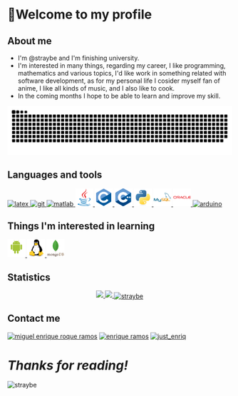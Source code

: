 # **👋Welcome to my profile**

## **About me**

- I'm @straybe and I'm finishing university.
- I'm interested in many things, regarding my career, I like programming, mathematics and various topics, I'd like work in something related with software development, as for my personal life I cosider myself fan of anime, I like all kinds of music, and I also like to cook.
- In the coming months I hope to be able to learn and improve my skill.

![Snake animation](https://github.com/MagnoEfren/magnoefren/blob/main/github_snake.svg)

## Languages and tools
<p align="left">	
	<a href="https://www.latex-project.org/	" target="_blank" rel="noreferrer"> <img src="https://cdn.icon-icons.com/icons2/2389/PNG/512/latex_logo_icon_145115.png" alt="latex" width="40" height="40"/> </a>
	<a href="https://git-scm.com/" target="_blank" rel="noreferrer"> <img src="https://www.vectorlogo.zone/logos/git-scm/git-scm-icon.svg" alt="git" width="40" height="40"/> </a>
	<a href="https://www.mathworks.com/" target="_blank" rel="noreferrer"> <img src="https://upload.wikimedia.org/wikipedia/commons/2/21/Matlab_Logo.png" alt="matlab" width="40" height="40"/> </a> 
	<a href="https://www.java.com" target="_blank" rel="noreferrer"> <img src="https://raw.githubusercontent.com/devicons/devicon/master/icons/java/java-original.svg" alt="java" width="40" height="40"/> </a> 
	<a href="https://www.cprogramming.com/" target="_blank" rel="noreferrer"> <img src="https://raw.githubusercontent.com/devicons/devicon/master/icons/c/c-original.svg" alt="c" width="40" height="40"/> </a> 
	<a href="https://www.w3schools.com/cpp/" target="_blank" rel="noreferrer"> <img src="https://raw.githubusercontent.com/devicons/devicon/master/icons/cplusplus/cplusplus-original.svg" alt="cplusplus" width="40" height="40"/> </a>
	<a href="https://www.python.org" target="_blank" rel="noreferrer"> <img src="https://raw.githubusercontent.com/devicons/devicon/master/icons/python/python-original.svg" alt="python" width="40" height="40"/> </a>
	<a href="https://www.mysql.com/" target="_blank" rel="noreferrer"> <img src="https://raw.githubusercontent.com/devicons/devicon/master/icons/mysql/mysql-original-wordmark.svg" alt="mysql" width="40" height="40"/> </a> 
	<a href="https://www.oracle.com/" target="_blank" rel="noreferrer"> <img src="https://raw.githubusercontent.com/devicons/devicon/master/icons/oracle/oracle-original.svg" alt="oracle" width="40" height="40"/> </a>
	<a href="https://www.arduino.cc/" target="_blank" rel="noreferrer"> <img src="https://cdn.worldvectorlogo.com/logos/arduino-1.svg" alt="arduino" width="40" height="40"/> </a> 
</p>

## **Things I'm interested in learning**
<p align="left"> 
	<a href="https://developer.android.com" target="_blank" rel="noreferrer"> <img src="https://raw.githubusercontent.com/devicons/devicon/master/icons/android/android-original-wordmark.svg" alt="android" width="40" height="40"/> </a> 
	<a href="https://www.linux.org/" target="_blank" rel="noreferrer"> <img src="https://raw.githubusercontent.com/devicons/devicon/master/icons/linux/linux-original.svg" alt="linux" width="40" height="40"/> </a> 
	<a href="https://www.mongodb.com/" target="_blank" rel="noreferrer"> <img src="https://raw.githubusercontent.com/devicons/devicon/master/icons/mongodb/mongodb-original-wordmark.svg" alt="mongodb" width="40" height="40"/> </a> 
</p>

## Statistics
<p align="center">
<a href="https://github.com/straybe">
  	<img height="150em" src="https://github-readme-stats-eight-theta.vercel.app/api?username=straybe&show_icons=true&theme=dark&include_all_commits=true&count_private=true"/>
  	<img height="150em" src="https://github-readme-stats-eight-theta.vercel.app/api/top-langs/?username=straybe&layout=compact&langs_count=8&theme=dark"/>
	<img align="center" src="https://github-readme-streak-stats.herokuapp.com/?user=straybe&show_icons=true&theme=dark&include_all_commits=true&count_private=true" alt="straybe" />
</a>
</p>

## **Contact me**

<a href="https://www.linkedin.com/in/miguel-enrique-roque-ramos-b6b2a225b/" target="blank"><img align="center" src="https://raw.githubusercontent.com/rahuldkjain/github-profile-readme-generator/master/src/images/icons/Social/linked-in-alt.svg" alt="miguel enrique roque ramos" height="30" width="40" /></a>
    <a href="https://www.facebook.com/profile.php?id=100080187008640" target="blank"><img align="center" src="https://raw.githubusercontent.com/rahuldkjain/github-profile-readme-generator/master/src/images/icons/Social/facebook.svg" alt="enrique ramos" height="30" width="40" /></a>
    <a href="https://instagram.com/just_enriq" target="blank"><img align="center" src="https://raw.githubusercontent.com/rahuldkjain/github-profile-readme-generator/master/src/images/icons/Social/instagram.svg" alt="just_enriq" height="30" width="40" /></a>

# ***Thanks for reading!***

<p align="left"> <img src="https://komarev.com/ghpvc/?username=straybe&label=Profile%20views&color=0e75b6&style=flat" alt="straybe" /> </p>
